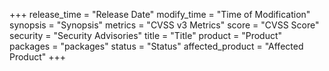 +++
release_time = "Release Date"
modify_time = "Time of Modification"
synopsis = "Synopsis"
metrics = "CVSS v3 Metrics"
score = "CVSS Score"
security = "Security Advisories"
title = "Title"
product = "Product"
packages = "packages"
status = "Status"
affected_product = "Affected Product"
+++